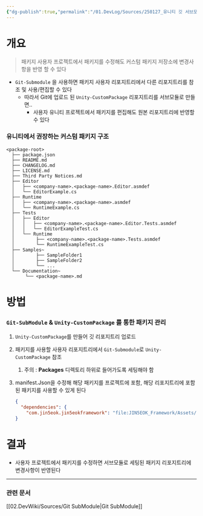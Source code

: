 ```yaml
---
{"dg-publish":true,"permalink":"/01.DevLog/Sources/250127_유니티 깃 서브모듈과 유니티 커스텀 패키지를 통한 프레임 워크 수정,갱신 간편화/","noteIcon":"","created":"2025-05-23T02:22:51.483+09:00","updated":"2025-07-20T02:49:56.121+09:00"}
---
```


# 개요
> 패키지 사용자 프로젝트에서 패키지를 수정해도 커스텀 패키지 저장소에 변경사항을 반영 할 수 있다

- `Git-Submodule` 을 사용하면 패키지 사용자 리포지트리에서 다른 리포지트리를 참조 및 사용/편집할 수 있다
    - 따라서 Git에 업로드 된 `Unity-CustomPackage` 리포지트리를 서브모듈로 만들면..
        - 사용자 유니티 프로젝트에서 패키지를 편집해도 원본 리포지트리에 반영할 수 있다
### 유니티에서 권장하는 커스텀 패키지 구조

```
<package-root>
  ├── package.json
  ├── README.md
  ├── CHANGELOG.md
  ├── LICENSE.md
  ├── Third Party Notices.md
  ├── Editor
  │   ├── <company-name>.<package-name>.Editor.asmdef
  │   └── EditorExample.cs
  ├── Runtime
  │   ├── <company-name>.<package-name>.asmdef
  │   └── RuntimeExample.cs
  ├── Tests
  │   ├── Editor
  │   │   ├── <company-name>.<package-name>.Editor.Tests.asmdef
  │   │   └── EditorExampleTest.cs
  │   └── Runtime
  │        ├── <company-name>.<package-name>.Tests.asmdef
  │        └── RuntimeExampleTest.cs
  ├── Samples~
  │        ├── SampleFolder1
  │        ├── SampleFolder2
  │        └── ...
  └── Documentation~
       └── <package-name>.md
```

# 방법

### `Git-SubModule` & `Unity-CustomPackage` 를 통한 패키지 관리

1. `Unity-CustomPackage`를 만들어 깃 리포지트리 업로드
2. 패키지를 사용할 사용자 리포지트리에서 `Git-Submodule`로 `Unity-CustomPackage` 참조
    1. 주의 : **Packages** 디렉토리 하위로 들어가도록 세팅해야 함
3. manifest.Json을 수정해 해당 패키지를 프로젝트에 포함, 해당 리포지트리에 포함된 패키지를 사용할 수 있게 된다
    
    ```json
    {
      "dependencies": {
        "com.jin5eok.jin5eokframework": "file:JIN5EOK_Framework/Assets/JIN5EOK",  }
    }
    ```
    

# 결과
- 사용자 프로젝트에서 패키지를 수정하면 서브모듈로 세팅된 패키지 리포지트리에 변경사항이 반영된다

---
### 관련 문서
[[02.DevWiki/Sources/Git SubModule\|Git SubModule]]